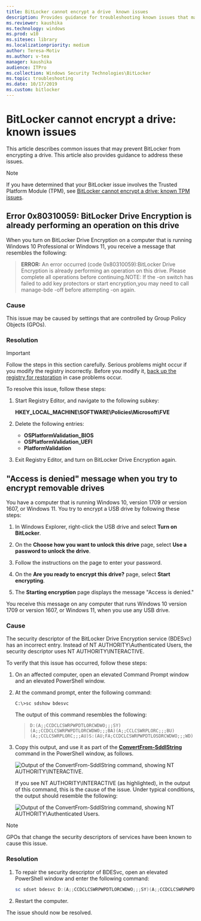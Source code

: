 ```yaml
---
title: BitLocker cannot encrypt a drive  known issues
description: Provides guidance for troubleshooting known issues that may prevent BitLocker Drive Encryption from encrypting a drive
ms.reviewer: kaushika
ms.technology: windows
ms.prod: w10
ms.sitesec: library
ms.localizationpriority: medium
author: Teresa-Motiv
ms.author: v-tea
manager: kaushika
audience: ITPro
ms.collection: Windows Security Technologies\BitLocker
ms.topic: troubleshooting
ms.date: 10/17/2019
ms.custom: bitlocker
---
```


# BitLocker cannot encrypt a drive: known issues

This article describes common issues that may prevent BitLocker from encrypting a drive. This article also provides guidance to address these issues.

> [!NOTE]
> If you have determined that your BitLocker issue involves the Trusted Platform Module (TPM), see [BitLocker cannot encrypt a drive: known TPM issues](ts-bitlocker-cannot-encrypt-tpm-issues.md).

## Error 0x80310059: BitLocker Drive Encryption is already performing an operation on this drive

When you turn on BitLocker Drive Encryption on a computer that is running Windows 10 Professional or Windows 11, you receive a message that resembles the following:

> **ERROR:** An error occurred (code 0x80310059):BitLocker Drive Encryption is already performing an operation on this drive. Please complete all operations before continuing.NOTE: If the -on switch has failed to add key protectors or start encryption,you may need to call manage-bde -off before attempting -on again.

### Cause

This issue may be caused by settings that are controlled by Group Policy Objects (GPOs).

### Resolution

> [!IMPORTANT]
> Follow the steps in this section carefully. Serious problems might occur if you modify the registry incorrectly. Before you modify it, [back up the registry for restoration](https://support.microsoft.com/help/322756) in case problems occur.

To resolve this issue, follow these steps:

1. Start Registry Editor, and navigate to the following subkey:

   **HKEY\_LOCAL\_MACHINE\\SOFTWARE\\Policies\\Microsoft\\FVE**

1. Delete the following entries:
   - **OSPlatformValidation\_BIOS**
   - **OSPlatformValidation\_UEFI**
   - **PlatformValidation**

1. Exit Registry Editor, and turn on BitLocker Drive Encryption again.

## "Access is denied" message when you try to encrypt removable drives

You have a computer that is running Windows 10, version 1709 or version 1607, or Windows 11. You try to encrypt a USB drive by following these steps:

1. In Windows Explorer, right-click the USB drive and select **Turn on BitLocker**.

1. On the **Choose how you want to unlock this drive** page, select **Use a password to unlock the drive**.

1. Follow the instructions on the page to enter your password.

1. On the **Are you ready to encrypt this drive?** page, select **Start encrypting**.

1. The **Starting encryption** page displays the message "Access is denied."

You receive this message on any computer that runs Windows 10 version 1709 or version 1607, or Windows 11, when you use any USB drive.

### Cause

The security descriptor of the BitLocker Drive Encryption service (BDESvc) has an incorrect entry. Instead of NT AUTHORITY\Authenticated Users, the security descriptor uses NT AUTHORITY\INTERACTIVE.

To verify that this issue has occurred, follow these steps:

1. On an affected computer, open an elevated Command Prompt window and an elevated PowerShell window.

1. At the command prompt, enter the following command:

   ```console
   C:\>sc sdshow bdesvc
   ```

   The output of this command resembles the following:

   > `D:(A;;CCDCLCSWRPWPDTLORCWDWO;;;SY)(A;;CCDCLCSWRPWPDTLORCWDWO;;;BA)(A;;CCLCSWRPLORC;;;BU)(A;;CCLCSWRPLORC;;;AU)S:(AU;FA;CCDCLCSWRPWPDTLOSDRCWDWO;;;WD)`

1. Copy this output, and use it as part of the [**ConvertFrom-SddlString**](/powershell/module/microsoft.powershell.utility/convertfrom-sddlstring) command in the PowerShell window, as follows.

   ![Output of the ConvertFrom-SddlString command, showing NT AUTHORITY\\INTERACTIVE.](./images/ts-bitlocker-usb-sddl.png)

   If you see NT AUTHORITY\INTERACTIVE (as highlighted), in the output of this command, this is the cause of the issue. Under typical conditions, the output should resemble the following:

   ![Output of the ConvertFrom-SddlString command, showing NT AUTHORITY\\Authenticated Users.](./images/ts-bitlocker-usb-default-sddl.png)

> [!NOTE]
> GPOs that change the security descriptors of services have been known to cause this issue.

### Resolution

1. To repair the security descriptor of BDESvc, open an elevated PowerShell window and enter the following command:

   ```powershell
   sc sdset bdesvc D:(A;;CCDCLCSWRPWPDTLORCWDWO;;;SY)(A;;CCDCLCSWRPWPDTLORCWDWO;;;BA)(A;;CCLCSWRPLORC;;;BU)(A;;CCLCSWRPLORC;;;AU)S:(AU;FA;CCDCLCSWRPWPDTLOSDRCWDWO;;;WD)
   ```

1. Restart the computer.

The issue should now be resolved.